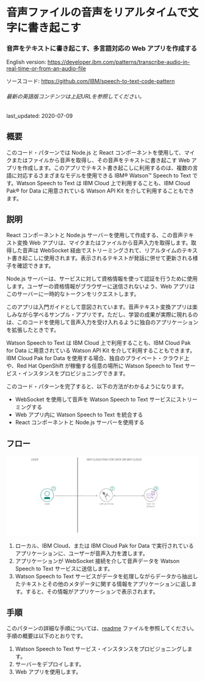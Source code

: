 # 音声ファイルの音声をリアルタイムで文字に書き起こす

### 音声をテキストに書き起こす、多言語対応の Web アプリを作成する

English version: https://developer.ibm.com/patterns/transcribe-audio-in-real-time-or-from-an-audio-file
  
ソースコード: https://github.com/IBM/speech-to-text-code-pattern

###### 最新の英語版コンテンツは上記URLを参照してください。
last_updated: 2020-07-09

 ## 概要

このコード・パターンでは Node.js と React コンポーネントを使用して、マイクまたはファイルから音声を取得し、その音声をテキストに書き起こす Web アプリを作成します。このアプリでテキスト書き起こしに利用するのは、複数の言語に対応するさまざまなモデルを使用できる IBM® Watson™ Speech to Text です。Watson Speech to Text は IBM Cloud 上で利用することも、IBM Cloud Pak&reg; for Data に用意されている Watson API Kit を介して利用することもできます。

## 説明

React コンポーネントと Node.js サーバーを使用して作成する、この音声テキスト変換 Web アプリは、マイクまたはファイルから音声入力を取得します。取得した音声は WebSocket 経由でストリーミングされて、リアルタイムのテキスト書き起こしに使用されます。表示されるテキストが発話に併せて更新される様子を確認できます。

Node.js サーバーは、サービスに対して資格情報を使って認証を行うために使用します。ユーザーの資格情報がブラウザーに送信されないよう、Web アプリはこのサーバーに一時的なトークンをリクエストします。

このアプリは入門ガイドとして意図されています。音声テキスト変換アプリは楽しみながら学べるサンプル・アプリです。ただし、学習の成果が実際に現れるのは、このコードを使用して音声入力を受け入れるように独自のアプリケーションを拡張したときです。

Watson Speech to Text は IBM Cloud 上で利用することも、IBM Cloud Pak for Data に用意されている Watson API Kit を介して利用することもできます。IBM Cloud Pak for Data を使用する場合、独自のプライベート・クラウド上や、Red Hat OpenShift が稼働する任意の場所に Watson Speech to Text サービス・インスタンスをプロビジョニングできます。

このコード・パターンを完了すると、以下の方法がわかるようになります。

* WebSocket を使用して音声を Watson Speech to Text サービスにストリーミングする
* Web アプリ内に Watson Speech to Text を統合する
* React コンポーネントと Node.js サーバーを使用する

## フロー

![音声からのテキスト書き起こしのフローを説明する図](./images/transcribe-audio-in-real-time-or-from-an-audio-file-flow.png)

1. ローカル、IBM Cloud、または IBM Cloud Pak for Data で実行されているアプリケーションに、ユーザーが音声入力を渡します。
1. アプリケーションが WebSocket 接続を介して音声データを Watson Speech to Text サービスに送信します。
1. Watson Speech to Text サービスがデータを処理しながらデータから抽出したテキストとその他のメタデータに関する情報をアプリケーションに返します。すると、その情報がアプリケーションで表示されます。

## 手順

このパターンの詳細な手順については、[readme](https://github.com/IBM/speech-to-text-code-pattern/blob/master/README.md) ファイルを参照してください。手順の概要は以下のとおりです。

1. Watson Speech to Text サービス・インスタンスをプロビジョニングします。
1. サーバーをデプロイします。
1. Web アプリを使用します。
